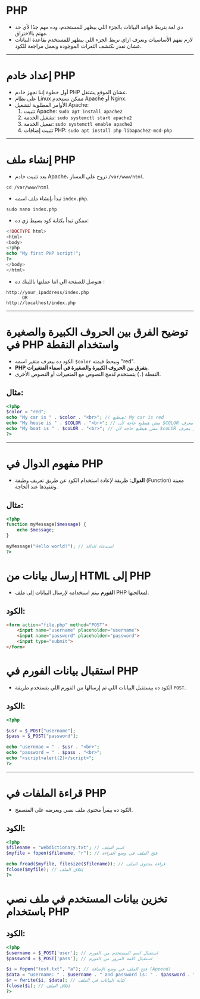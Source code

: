 # PHP

- دي لغة بتربط قواعد البيانات بالجزء اللي بيظهر للمستخدم، وده مهم جدًا لأي حد مهتم بالاختراق.
- لازم نفهم الأساسيات ونعرف ازاي نربط الجزء اللي بيظهر للمستخدم بقاعدة البيانات عشان نقدر نكتشف الثغرات الموجودة ونعمل مراجعة للكود.
-------
# إعداد خادم PHP

- أول خطوة إننا نجهز خادم PHP عشان الموقع يشتغل.
- على نظام Linux ممكن نستخدم Apache أو Nginx.
- الأوامر المطلوبة لتشغيل Apache:
  1. تثبيت Apache: `sudo apt install apache2`
  2. تشغيل الخدمة: `sudo systemctl start apache2`
  3. تفعيل الخدمة: `sudo systemctl enable apache2`
  4. تثبيت إضافات PHP: `sudo apt install php libapache2-mod-php`
-------
# إنشاء ملف PHP

- بعد تثبيت خادم Apache، تروح على المسار `/var/www/html`.
```
cd /var/www/html
```
- تبدأ بإنشاء ملف اسمه `index.php`.
```
sudo nano index.php
```
- ممكن تبدأ بكتابة كود بسيط زي ده:

```php
<!DOCTYPE html>
<html>
<body>
<?php
echo "My first PHP script!";
?>
</body>
</html>
```
- هتوصل للصفحة الي انتا عملتها باللينك ده :

```
http://your_ipaddress/index.php
      OR
http://localhost/index.php

```

----
# توضيح الفرق بين الحروف الكبيرة والصغيرة في PHP واستخدام النقطة

- الكود ده بيعرف متغير اسمه `$color` وبيحط قيمته "red".
- **PHP بتفرق بين الحروف الكبيرة والصغيرة في أسماء المتغيرات**.
- النقطة (`.`) بتستخدم لدمج النصوص مع المتغيرات أو النصوص الأخرى.

## مثال:
  ```php
  <?php
  $color = "red";
  echo "My car is " . $color . "<br>"; // هيطبع: My car is red
  echo "My house is " . $COLOR . "<br>"; // مش هيطبع حاجة لأن $COLOR غير معرف
  echo "My boat is " . $coLOR . "<br>"; // مش هيطبع حاجة لأن $coLOR غير معرف
  ?>
```
---------
# مفهوم الدوال في PHP

- **الدوال**: طريقة لإعادة استخدام الكود عن طريق تعريف وظيفة (Function) معينة وتنفيذها عند الحاجة.

## مثال:
  ```php
  <?php
  function myMessage($message) {
      echo $message;
  }

  myMessage("Hello world!"); // استدعاء الدالة
  ?>
```
# إرسال بيانات من HTML إلى PHP

- **الفورم** بيتم استخدامه لإرسال البيانات إلى ملف PHP لمعالجتها.

## الكود:
  ```html
  <form action="file.php" method="POST">
      <input name="username" placeholder="username">
      <input name="password" placeholder="password">
      <input type="submit">
  </form>
```
# استقبال بيانات الفورم في PHP

- الكود ده بيستقبل البيانات اللي تم إرسالها من الفورم اللي بتستخدم طريقة `POST`.

## الكود:
  ```php
<?php

$usr = $_POST["username"];
$pass = $_POST["password"];

echo "usernmae = " . $usr . "<br>";
echo "password = " . $pass . "<br>";
echo "<script>alert(2)</script>";
?>
```
---
# قراءة الملفات في PHP

- الكود ده بيقرأ محتوى ملف نصي ويعرضه على المتصفح.

## الكود:
```php
<?php
$filename = "webdictionary.txt"; // اسم الملف
$myfile = fopen($filename, "r"); // فتح الملف في وضع القراءة

echo fread($myfile, filesize($filename)); // قراءة محتوى الملف
fclose($myfile); // إغلاق الملف
?>
```

# تخزين بيانات المستخدم في ملف نصي باستخدام PHP

## الكود:
```php
<?php
$username = $_POST['user']; // استقبال اسم المستخدم من الفورم
$password = $_POST['pass']; // استقبال كلمة المرور من الفورم

$i = fopen("test.txt", "a"); // فتح الملف في وضع الإضافة (Append)
$data = "username: " . $username . " and password is: " . $password . "\n"; // تجهيز البيانات
$r = fwrite($i, $data); // كتابة البيانات في الملف
fclose($i); // إغلاق الملف
?>
```
